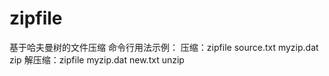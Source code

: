 # zipfile
基于哈夫曼树的文件压缩
命令行用法示例：
压缩：zipfile source.txt myzip.dat zip
解压缩：zipfile myzip.dat new.txt unzip

